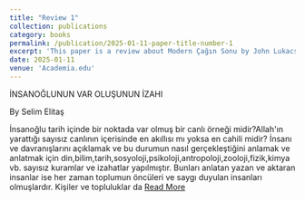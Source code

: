 ```yaml
---
title: "Review 1"
collection: publications
category: books
permalink: /publication/2025-01-11-paper-title-number-1
excerpt: 'This paper is a review about Modern Çağın Sonu by John Lukacs'
date: 2025-01-11
venue: 'Academia.edu'
---
```

İNSANOĞLUNUN VAR OLUŞUNUN İZAHI

By Selim Elitaş

İnsanoğlu tarih içinde bir noktada var olmuş bir canlı örneği midir?Allah'ın yarattığı sayısız canlının içerisinde en akıllısı mı yoksa en cahili midir? İnsanı ve davranışlarını açıklamak ve bu durumun nasıl gerçekleştiğini anlamak ve anlatmak için din,bilim,tarih,sosyoloji,psikoloji,antropoloji,zooloji,fizik,kimya vb. sayısız kuramlar ve izahatlar yapılmıştır. Bunları anlatan yazan ve aktaran insanlar ise her zaman toplumun öncüleri ve saygı duyulan insanları olmuşlardır. Kişiler ve topluluklar da [Read More](https://www.academia.edu/127643789/İNSANOĞLUNUN_VAR_OLUŞUNUN_İZAHI)

